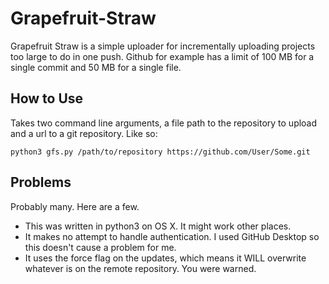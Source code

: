 # Grapefruit-Straw
Grapefruit Straw is a simple uploader for incrementally uploading projects too large to do in one push. Github for example has a limit of 100 MB for a single
commit and 50 MB for a single file.
## How to Use
Takes two command line arguments, a file path to the repository to upload and
a url to a git repository. Like so:
```python3
python3 gfs.py /path/to/repository https://github.com/User/Some.git
```

## Problems
Probably many. Here are a few.
* This was written in python3 on OS X. It might work other places.
* It makes no attempt to handle authentication. I used GitHub Desktop so this
doesn't cause a problem for me.
* It uses the force flag on the updates, which means it WILL overwrite whatever
is on the remote repository. You were warned.
